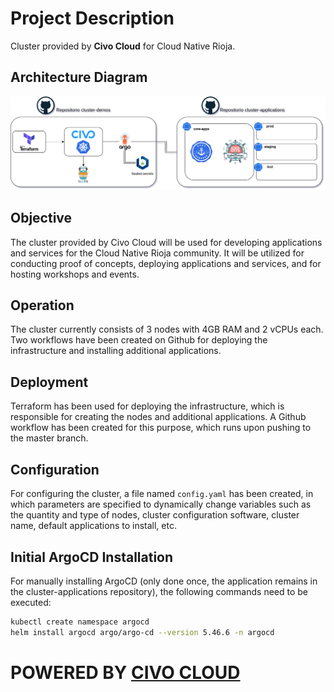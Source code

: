 # Project Description

Cluster provided by **Civo Cloud** for Cloud Native Rioja.

## Architecture Diagram

![arch-diagram](assets/cluster-demos.png)

## Objective

The cluster provided by Civo Cloud will be used for developing applications and services for the Cloud Native Rioja community. It will be utilized for conducting proof of concepts, deploying applications and services, and for hosting workshops and events.

## Operation

The cluster currently consists of 3 nodes with 4GB RAM and 2 vCPUs each. Two workflows have been created on Github for deploying the infrastructure and installing additional applications.

## Deployment

Terraform has been used for deploying the infrastructure, which is responsible for creating the nodes and additional applications. A Github workflow has been created for this purpose, which runs upon pushing to the master branch.

## Configuration

For configuring the cluster, a file named `config.yaml` has been created, in which parameters are specified to dynamically change variables such as the quantity and type of nodes, cluster configuration software, cluster name, default applications to install, etc.

## Initial ArgoCD Installation

For manually installing ArgoCD (only done once, the application remains in the cluster-applications repository), the following commands need to be executed:

```bash
kubectl create namespace argocd
helm install argocd argo/argo-cd --version 5.46.6 -n argocd
```

# POWERED BY [CIVO CLOUD](https://www.civo.com/)
